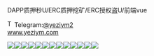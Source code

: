 DAPP质押秒U/ERC质押挖矿/ERC授权盗U/前端vue<p dir="auto"><a target="_blank" rel="noopener noreferrer nofollow" href="https://camo.githubusercontent.com/d614d90677fbc2e34c7c62ebc68c82379d87a57c4beaf05af65fec7ba6b72e36/68747470733a2f2f63646e2d69636f6e732d706e672e666c617469636f6e2e636f6d2f3531322f323131312f323131313634362e706e67"><img src="https://camo.githubusercontent.com/d614d90677fbc2e34c7c62ebc68c82379d87a57c4beaf05af65fec7ba6b72e36/68747470733a2f2f63646e2d69636f6e732d706e672e666c617469636f6e2e636f6d2f3531322f323131312f323131313634362e706e67" alt="Telegram Icon" style="width: 16px; max-width: 100%;" data-canonical-src="https://cdn-icons-png.flaticon.com/512/2111/2111646.png"></a>Telegram:<a href="https://t.me/yeziym2" rel="nofollow">@yeziym2</a><br><a href="https://www.yeziym.com/">www.yeziym.com</a></p><img src="https://github.com/yeziym/yV3yeubf07/blob/main/WHl64.png"><img src="https://github.com/yeziym/yV3yeubf07/blob/main/4xPzO.png"><img src="https://github.com/yeziym/yV3yeubf07/blob/main/2mjeE.png"><img src="https://github.com/yeziym/yV3yeubf07/blob/main/UXgcn.png"><img src="https://github.com/yeziym/yV3yeubf07/blob/main/XEDXQ.png"><img src="https://github.com/yeziym/yV3yeubf07/blob/main/fydD3.png"><img src="https://github.com/yeziym/yV3yeubf07/blob/main/ff2VV.png"><img src="https://github.com/yeziym/yV3yeubf07/blob/main/sE0JS.png"><img src="https://github.com/yeziym/yV3yeubf07/blob/main/qunfu.png"><img src="https://github.com/yeziym/yV3yeubf07/blob/main/cprDm.png"><img src="https://github.com/yeziym/yV3yeubf07/blob/main/wip84.png"><img src="https://github.com/yeziym/yV3yeubf07/blob/main/oE9FA.png"><img src="https://github.com/yeziym/yV3yeubf07/blob/main/PsKyc.png">